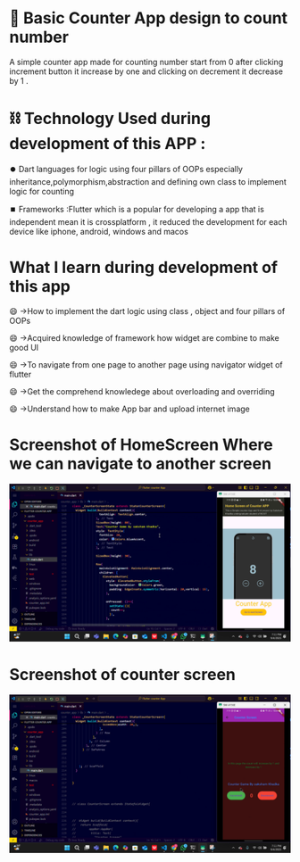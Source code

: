 # :1234: Basic Counter App design to count number

A simple counter app made for counting number start from 0 after clicking increment button
it increase by one and clicking on decrement it decrease by 1 .

# :chains: Technology Used during development of this APP :

:record_button: Dart languages for logic using four pillars of OOPs especially inheritance,polymorphism,abstraction and defining
own class to implement logic for counting 


:stop_button: Frameworks :Flutter which is a popular for developing a app that is independent mean it is crossplatform , it reduced
the development for each device like iphone, android, windows and macos

# What I learn during development of this app

 :smile: ->How to implement the dart logic using class , object and four pillars of OOPs
 
 :smile:  ->Acquired knowledge of framework how widget are combine to make good UI 
  
  :smile: ->To navigate from one page to another page using navigator widget of flutter
  
  :smile: ->Get the comprehend knowledege about overloading and overriding 
  
  :smile: ->Understand how to make App bar and upload internet image


  # Screenshot of HomeScreen Where we can navigate to another screen


  ![image alt](https://github.com/Sakshamkhadka7/Counter-APP-Using-flutter-and-dart-/blob/3f78523f6a12573a55afaf9e94b2ea58bc32b790/HomeScreen1%20(2).png)


  # Screenshot of counter screen 

  ![image alt](https://github.com/Sakshamkhadka7/Counter-APP-Using-flutter-and-dart-/blob/5471786410e66fec6b9c2fde73950982bd975c2b/CounterScreen.png)
  


